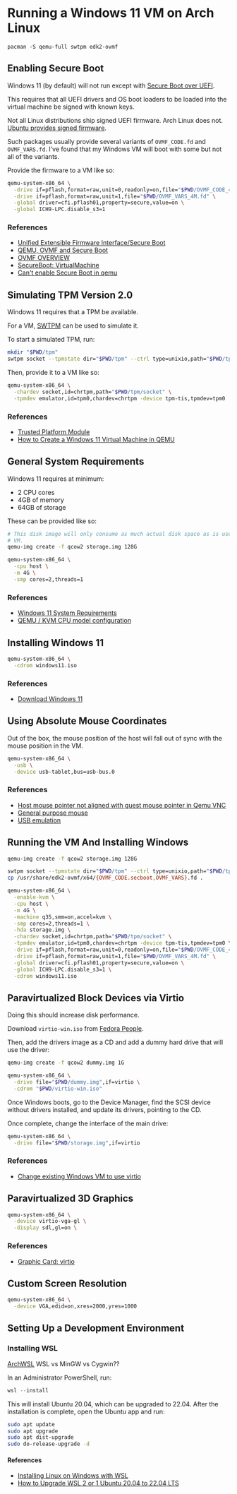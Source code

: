# Running a Windows 11 VM on Arch Linux

```
pacman -S qemu-full swtpm edk2-ovmf
```

## Enabling Secure Boot
Windows 11 (by default) will not run except with
[Secure Boot over UEFI](https://en.wikipedia.org/wiki/Unified_Extensible_Firmware_Interface#Secure_Boot).

This requires that all UEFI drivers and OS boot loaders to be loaded into the
virtual machine be signed with known keys.

Not all Linux distributions ship signed UEFI firmware. Arch Linux does not.
[Ubuntu provides signed firmware](https://packages.ubuntu.com/jammy/ovmf).

Such packages usually provide several variants of `OVMF_CODE.fd` and
`OVMF_VARS.fd`. I've found that my Windows VM will boot with some but not all
of the variants.

Provide the firmware to a VM like so:

```sh
qemu-system-x86_64 \
  -drive if=pflash,format=raw,unit=0,readonly=on,file="$PWD/OVMF_CODE_4M.secboot.fd" \
  -drive if=pflash,format=raw,unit=1,file="$PWD/OVMF_VARS_4M.fd" \
  -global driver=cfi.pflash01,property=secure,value=on \
  -global ICH9-LPC.disable_s3=1

```

### References
- [Unified Extensible Firmware Interface/Secure Boot](https://wiki.archlinux.org/title/Unified_Extensible_Firmware_Interface/Secure_Boot#Creating_keys)
- [QEMU, OVMF and Secure Boot](https://github.com/rhuefi/qemu-ovmf-secureboot)
- [OVMF OVERVIEW](https://github.com/tianocore/edk2/blob/master/OvmfPkg/README)
- [SecureBoot: VirtualMachine](https://wiki.debian.org/SecureBoot/VirtualMachine)
- [Can't enable Secure Boot in qemu](https://bbs.archlinux.org/viewtopic.php?id=275691)

## Simulating TPM Version 2.0
Windows 11 requires that a TPM be available.

For a VM, [SWTPM](https://github.com/stefanberger/swtpm) can be used to simulate
it.

To start a simulated TPM, run:

```sh
mkdir "$PWD/tpm"
swtpm socket --tpmstate dir="$PWD/tpm" --ctrl type=unixio,path="$PWD/tpm/socket" --tpm2 --log level=20

```

Then, provide it to a VM like so:

```sh
qemu-system-x86_64 \
  -chardev socket,id=chrtpm,path="$PWD/tpm/socket" \
  -tpmdev emulator,id=tpm0,chardev=chrtpm -device tpm-tis,tpmdev=tpm0
```

### References
- [Trusted Platform Module](https://en.wikipedia.org/wiki/Trusted_Platform_Module)
- [How to Create a Windows 11 Virtual Machine in QEMU](https://www.tecklyfe.com/how-to-create-a-windows-11-virtual-machine-in-qemu/)

## General System Requirements
Windows 11 requires at minimum:

- 2 CPU cores
- 4GB of memory
- 64GB of storage

These can be provided like so:

```sh
# This disk image will only consume as much actual disk space as is used by the
# VM.
qemu-img create -f qcow2 storage.img 128G

qemu-system-x86_64 \
  -cpu host \
  -m 4G \
  -smp cores=2,threads=1
```

### References
- [Windows 11 System Requirements](https://support.microsoft.com/en-us/windows/windows-11-system-requirements-86c11283-ea52-4782-9efd-7674389a7ba3)
- [QEMU / KVM CPU model configuration](https://qemu.readthedocs.io/en/latest/system/qemu-cpu-models.html#qemu-command-line)

## Installing Windows 11
```sh
qemu-system-x86_64 \
  -cdrom windows11.iso
```

### References
- [Download Windows 11](https://www.microsoft.com/en-us/software-download/windows11)

## Using Absolute Mouse Coordinates
Out of the box, the mouse position of the host will fall out of sync with the
mouse position in the VM.

```sh
qemu-system-x86_64 \
  -usb \
  -device usb-tablet,bus=usb-bus.0
```

### References
- [Host mouse pointer not aligned with guest mouse pointer in Qemu VNC](https://unix.stackexchange.com/questions/555082/host-mouse-pointer-not-aligned-with-guest-mouse-pointer-in-qemu-vnc)
- [General purpose mouse](https://wiki.archlinux.org/title/General_purpose_mouse#QEMU_or_VirtualBox)
- [USB emulation](https://qemu-project.gitlab.io/qemu/system/devices/usb.html)

## Running the VM And Installing Windows
```sh
qemu-img create -f qcow2 storage.img 128G

swtpm socket --tpmstate dir="$PWD/tpm" --ctrl type=unixio,path="$PWD/tpm/socket" --tpm2 --log level=20
cp /usr/share/edk2-ovmf/x64/{OVMF_CODE.secboot,OVMF_VARS}.fd .

qemu-system-x86_64 \
  -enable-kvm \
  -cpu host \
  -m 4G \
  -machine q35,smm=on,accel=kvm \
  -smp cores=2,threads=1 \
  -hda storage.img \
  -chardev socket,id=chrtpm,path="$PWD/tpm/socket" \
  -tpmdev emulator,id=tpm0,chardev=chrtpm -device tpm-tis,tpmdev=tpm0 \
  -drive if=pflash,format=raw,unit=0,readonly=on,file="$PWD/OVMF_CODE_4M.secboot.fd" \
  -drive if=pflash,format=raw,unit=1,file="$PWD/OVMF_VARS_4M.fd" \
  -global driver=cfi.pflash01,property=secure,value=on \
  -global ICH9-LPC.disable_s3=1 \
  -cdrom windows11.iso
```

## Paravirtualized Block Devices via Virtio
Doing this should increase disk performance.

Download `virtio-win.iso` from
[Fedora People](https://fedorapeople.org/groups/virt/virtio-win/direct-downloads/stable-virtio/).

Then, add the drivers image as a CD and add a dummy hard drive that will use
the driver:

```sh
qemu-img create -f qcow2 dummy.img 1G

qemu-system-x86_64 \
  -drive file="$PWD/dummy.img",if=virtio \
  -cdrom "$PWD/virtio-win.iso"
```

Once Windows boots, go to the Device Manager, find the SCSI device without
drivers installed, and update its drivers, pointing to the CD.

Once complete, change the interface of the main drive:

```sh
qemu-system-x86_64 \
  -drive file="$PWD/storage.img",if=virtio
```

### References
- [Change existing Windows VM to use virtio](https://wiki.archlinux.org/title/QEMU#Change_existing_Windows_VM_to_use_virtio)

## Paravirtualized 3D Graphics

```sh
qemu-system-x86_64 \
  -device virtio-vga-gl \
  -display sdl,gl=on \
```

### References
- [Graphic Card: virtio](https://wiki.archlinux.org/title/QEMU#virtio)

## Custom Screen Resolution
```sh
qemu-system-x86_64 \
  -device VGA,edid=on,xres=2000,yres=1000
```

## Setting Up a Development Environment

### Installing WSL
[ArchWSL](https://github.com/yuk7/ArchWSL)
WSL vs MinGW vs Cygwin??

In an Administrator PowerShell, run:

```PowerShell
wsl --install
```

This will install Ubuntu 20.04, which can be upgraded to 22.04. After the
installation is complete, open the Ubuntu app and run:

```sh
sudo apt update
sudo apt upgrade
sudo apt dist-upgrade
sudo do-release-upgrade -d
```

#### References
- [Installing Linux on Windows with WSL](https://docs.microsoft.com/en-us/windows/wsl/install)
- [How to Upgrade WSL 2 or 1 Ubuntu 20.04 to 22.04 LTS](https://www.how2shout.com/linux/how-to-upgrade-wsl-2-or-1-ubuntu-20-04-to-22-04-lts/)
